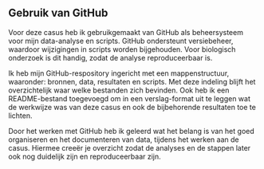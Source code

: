## **Gebruik van GitHub**

Voor deze casus heb ik gebruikgemaakt van GitHub als beheersysteem voor mijn data-analyse en scripts. GitHub ondersteunt versiebeheer, waardoor wijzigingen in scripts worden bijgehouden. Voor biologisch onderzoek is dit handig, zodat de analyse reproduceerbaar is.

Ik heb mijn GitHub-respository ingericht met een mappenstructuur, waaronder: bronnen, data, resultaten en scripts. Met deze indeling blijft het overzichtelijk waar welke bestanden zich bevinden. Ook heb ik een README-bestand toegevoegd om in een verslag-format uit te leggen wat de werkwijze was van deze casus en ook de bijbehorende resultaten toe te lichten. 

Door het werken met GitHub heb ik geleerd wat het belang is van het goed organiseren en het documenteren van data, tijdens het werken aan de casus. Hiermee creeër je overzicht zodat de analyses en de stappen later ook nog duidelijk zijn en reproduceerbaar zijn. 
